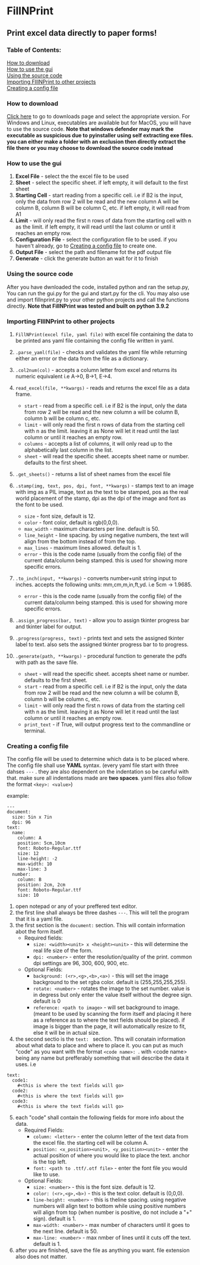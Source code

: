 # FillNPrint
## Print excel data directly to paper forms!    
### Table of Contents:  
[How to download](#how-to-download)  
[How to use the gui](#how-to-use-the-gui)  
[Using the source code](#using-the-source-code)  
[Importing FIllNPrint to other projects](#importing-fillnprint-to-other-projects)  
[Creating a config file](#creating-a-config-file)    


### How to download  
[Click here]() to go to downloads page and select the appropriate version.
For Windows and Linux, executables are available but for MacOS, you will have to use the source code.
**Note that windows defender may mark the executable as suspicious due to pyinstaller using self extracting exe files. you can either make a folder with an exclusion then directly extract the file there or you may choose to download the source code instead**    

### How to use the gui  
1. **Excel File** - select the the excel file to be used  
2. **Sheet** - select the specific sheet. if left empty, it will default to the first sheet  
3. **Starting Cell** - start reading from a specific cell. i.e if B2 is the input, only the data from row 2 will be read and the new column A will be column B, column B will be column C, etc. if left empty, it will read from A1  
4. **Limit** - will only read the first n rows of data from the starting cell with n as the limit. if left empty, it will read until the last column or until it reaches an empty row.  
5. **Configuration File** - select the configuration file to be used. if you haven't already, go to [Creating a config file](#creating-a-config-file) to create one.  
6. **Output File** - select the path and filename fot the pdf output file
7. **Generate** - click the generate button an wait for it to finish

### Using the source code
After you have dwnloaded the code, installed python and ran the setup.py, You can run the gui.py for the gui and start.py for the cli. You may also use and import fillnprint.py to your other python projects and call the functions directly. **Note that FillNPrint was tested and built on python 3.9.2**  

### Importing FIllNPrint to other projects  

1. `FillNPrint(excel file, yaml file)` with excel file containing the data to be printed ans yaml file containing the config file written in yaml.    

2. `.parse_yaml(file)` - checks and validates the yaml file while returning either an error or the data from the file as a dictionary.    

3. `.col2num(col)` - accepts a column letter from excel and returns its numeric equivalent i.e A->0, B->1, E->4.    

4. `read_excel(file, **kwargs)` - reads and returns the excel file as a data frame.
   - `start` - read from a specific cell. i.e if B2 is the input, only the data from row 2 will be read and the new column a will be column B, column b will be column c, etc.  
   - `limit` - will only read the first n rows of data from the starting cell with n as the limit. leaving it as None will let it read until the last column or until it reaches an empty row.  
   - `columns` - accepts a list of columns, it will only read up to the alphabetically last column in the list.  
   - `sheet` - will read the specific sheet. accepts sheet name or number. defaults to the first sheet.    
 
5. `.get_sheets()` - returns a list of sheet names from the excel file    

6. `.stamp(img, text, pos, dpi, font, **kwargs)` - stamps text to an image with img as a PIL image, text as the text to be stamped, pos as the real world placement of the stamp, dpi as the dpi of the image and font as the font to be used.  
   - `size` - font size, default is 12.  
   - `color` - font color, default is rgb(0,0,0).  
   - `max_width` - maximum characters per line. default is 50.  
   - `line_height` - line spacing. by using negative numbers, the text will align from the bottom instead of from the top.  
   - `max_lines` - maximum lines allowed. default is 1.  
   - `error` - this is the code name (usually from the config file) of the current data/column being stamped. this is used for showing more specific errors.    

7. `.to_inch(input, **kwargs)` - converts number+unit string input to inches. accepts the following units: mm,cm,m,in,ft,yd. i.e 5cm -> 1.9685.  
   - `error` - this is the code name (usually from the config file) of the current data/column being stamped. this is used for showing more specific errors.   

8. `.assign_progress(bar, text)` - allow you to assign tkinter progress bar and tkinter label for output.  

9. `.progress(progress, text)` - prints text and sets the assigned tkinter label to text. also sets the assigned tkinter progress bar to to progress.  

10. `.generate(path, **kwargs)` - procedural function to generate the pdfs with path as the save file.  
    - `sheet` - will read the specific sheet. accepts sheet name or number. defaults to the first sheet.    
    - `start` - read from a specific cell. i.e if B2 is the input, only the data from row 2 will be read and the new column a will be column B, column b will be column c, etc.  
    - `limit` - will only read the first n rows of data from the starting cell with n as the limit. leaving it as None will let it read until the last column or until it reaches an empty row.  
    - `print_text` - if True, will output progress text to the commandline or terminal.    
 
 ### Creating a config file  
The config file will be used to determine which data is to be placed where. The config file shall use **YAML** syntax. (every yaml file start with three dahses `---` . they are also dependent on the indentation so be careful with that. make sure all indentations made are **two spaces**. yaml files also follow the format `<key>: <value>`)  

example:  
```
---
document:
  size: 5in x 7in
  dpi: 96
text:
  name:
    column: A
    position: 5cm,10cm
    font: Roboto-Regular.ttf
    size: 12
    line-height: -2
    max-width: 10
    max-line: 3
  number:
    column: B
    position: 2cm, 2cm
    font: Roboto-Regular.ttf
    size: 10
```     

1. open notepad or any of your preffered text editor.    
2. the first line shall always be three dashes `---`. This will tell the program that it is a yaml file.    
3. the first section is the `document:` section. This will contain information abot the form itself.    
   - Required fields:  
     - `size: <width><unit> x <height><unit>` - this will determine the real life size of the form.  
     - `dpi: <number>` - enter the resolution/quality of the print. common dpi settings are 96, 300, 600, 900, etc.  
   - Optional Fields:  
     - `background: (<r>,<g>,<b>,<a>)` - this will set the image background to the set rgba color. default is (255,255,255,255).  
     - `rotate: <number>` - rotates the image to the set number. value is in degress but only enter the value itself without the degree sign. default is 0  
     - `reference: <path to image>` - will set background to image. (meant to be used by scanning the form itself and placing it here as a reference as to where the text fields should be placed). if image is bigger than the page, it will automatically resize to fit, else it will be in actual size.
4. the second sectio is the `text: ` section. Tths will conatain information about what data to place and where to place it. you can put as much "code" as you want with the format `<code name>: `. with \<code name> being any name but prefferably something that will describe the data it uses. i.e  

```
text:
  code1:
    #<this is where the text fields will go>
  code2:
    #<this is where the text fields will go>
  code3:
    #<this is where the text fields will go>
```    

5. each "code" shall contain the following fields for more info about the data.
   - Required Fields:
     - `column: <letter>` - enter the column letter of the text data from the excel file. the starting cell will be column A.
     - `position: <x_position><unit>, <y_position><unit>` - enter the actual position of where you would like to place the text. anchor is the top left.
     - `font: <path to .ttf/.otf file>` - enter the font file you would like to use.
   - Optional Fields:
     - `size: <number>` - this is the font size. default is 12.
     - `color: (<r>,<g>,<b>)` - this is the text color. default is (0,0,0).
     - `line-height: <number>` - this is theline spacing. using negative numbers will align text to bottom while using positive numbers will align from top (when number is positive, do not include a "+" sign). default is 1.
     - `max-width: <number>` - max number of characters until it goes to the next line. default is 50.
     - `max-line: <number>` - max nmber of lines until it cuts off the text. default is 1.
6. after you are finished, save the file as anything you want. file extension also does not matter.



